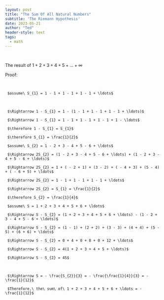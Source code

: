 ```yaml
---
layout: post
title: "The Sum Of All Natural Numbers"
subtitle: 'The Riemann Hypothesis'
date: 2023-05-21
author: "Ted"
header-style: text
tags:
  - math
---
```


<br>

The result of $1 + 2 + 3 + 4 + 5 + \ldots + \infty$

Proof:

<br>

     $assume\ S_{1} = 1 - 1 + 1 - 1 + 1 - 1 + \ldots$     

<br>

     $\Rightarrow 1 - S_{1} = 1 - (1 - 1 + 1 - 1 + 1 - 1 + \ldots)$     

     $\Rightarrow 1 - S_{1} = 1 - 1 + 1 - 1 + 1 - 1 + 1 - \ldots$     

     $\therefore 1 - S_{1} = S_{1}$     

     $\therefore S_{1} = \frac{1}{2}$     

     $assume\ S_{2} = 1 - 2 + 3 - 4 + 5 - 6 + \ldots$     

     $\Rightarrow 2S_{2} = (1 - 2 + 3 - 4 + 5 - 6 + \ldots) + (1 - 2 + 3 - 4 + 5 - 6 + \ldots)$     

     $\Rightarrow 2S_{2} = 1 + ( - 2 + 1) + (3 - 2) + ( - 4 + 3) + (5 - 4) + ( - 6 + 5) + \ldots$     

     $\Rightarrow 2S_{2} = 1 - 1 + 1 - 1 + 1 - 1 + \ldots$     

     $\Rightarrow 2S_{2} = S_{1} = \frac{1}{2}$     

     $\therefore S_{2} = \frac{1}{4}$     

     $assume\ S = 1 + 2 + 3 + 4 + 5 + 6 + \ldots$     

     $\Rightarrow S - S_{2} = (1 + 2 + 3 + 4 + 5 + 6 + \ldots) - (1 - 2 + 3 - 4 + 5 - 6 + \ldots)$     

     $\Rightarrow S - S_{2} = (1 - 1) + (2 + 2) + (3 - 3) + (4 + 4) + (5 - 5) + (6 + 6) + \ldots$     

     $\Rightarrow S - S_{2} = 0 + 4 + 0 + 8 + 0 + 12 + \ldots$     

     $\Rightarrow S - S_{2} = 4(1 + 2 + 3 + 4 + 5 + \ldots)$     

     $\Rightarrow S - S_{2} = 4S$     

<br>

     $\Rightarrow S = - \frac{S_{2}}{3} = - \frac{\frac{1}{4}}{3} = - \frac{1}{12}$     

     $Therefore,\ the\ sum\ of\ 1 + 2 + 3 + 4 + 5 + 6 + \ldots = - \frac{1}{12}$     

<br>
